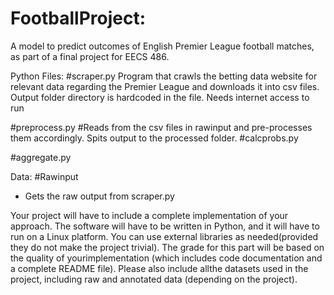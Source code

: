 # FootballProject: 

A model to predict outcomes of English Premier League football matches, as part of a final project for EECS 486.


Python Files:
#scraper.py
Program that crawls the betting data website for relevant data regarding the Premier League and downloads it into csv files. Output folder directory is hardcoded in the file. Needs internet access to run

#preprocess.py
#Reads from the csv files in rawinput and pre-processes them accordingly. Spits output to the processed folder.
#calcprobs.py

#aggregate.py


Data:
#Rawinput
- Gets the raw output from scraper.py



Your project will have to include a complete implementation of your approach.  The software will have to be written in Python, and it will have to run on a Linux platform.  You can use external libraries as needed(provided they do not make the project trivial).  The grade for this part will be based on the quality of yourimplementation (which includes code documentation and a complete README file).  Please also include allthe datasets used in the project, including raw and annotated data (depending on the project).